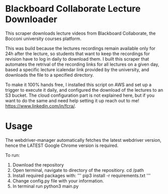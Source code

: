 # Blackboard Collaborate Lecture Downloader

This scraper downloads lecture videos from Blackboard Collaborate, the Bocconi university courses platform. 

This was build because the lectures recordings remain available only for 24h after the lecture, so students that want to keep the recordings for revision have to log in daily to download them. 
I built this scraper that automates the retrival of the recording links for all lectures on a given day, based a specific lecture icalendar link provided by the university, and downloads the file to a specified directory.

To make it 100% hands free, I installed this script on AWS and set up a trigger to execute it daily, and configured the download of the lectures to an S3 bucket. 
The cloud configuration part is not explained here, but if you want to do the same and need help setting it up reach out to me! https://www.linkedin.com/in/fcra/.

# Usage
The webdriver-manager automatically fetches the latest webdriver version, hence the LATEST Google Chrome version is required. 

To run:  
1. Download the repository  
2. Open terminal, navigate to directory of the repositiory. cd /path 
3. Install required packages with: 
''' pip3 install -r requirements.txt ''' 
4. Change config.py file with your information.
5. In terminal run python3 main.py 

